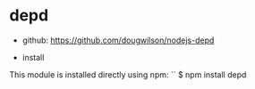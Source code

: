 # depd

* github: https://github.com/dougwilson/nodejs-depd


* install

This module is installed directly using npm:
``
$ npm install depd
```
